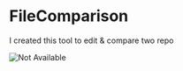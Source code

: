 # FileComparison

I created this tool to edit & compare two repo

![Not Available](https://github.com/anuj051998/FileComparison/blob/index.png?raw=true)
